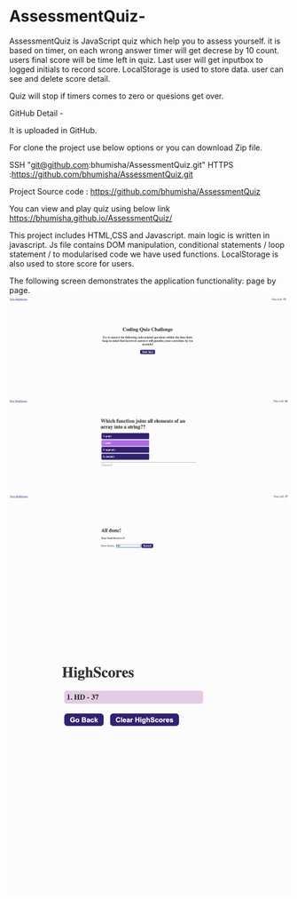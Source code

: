 # AssessmentQuiz-

AssessmentQuiz is JavaScript quiz which help you to assess yourself. it is based on timer, on each wrong answer timer will get decrese by 10 count.
users final score will be time left in quiz. Last user will get inputbox to logged initials to record score.
LocalStorage is used to store data. user can see and delete score detail.

Quiz will stop if timers comes to zero or quesions get over.

GitHub Detail - 

It is uploaded in GitHub.

For clone the project use below options or you can download Zip file.

SSH "git@github.com:bhumisha/AssessmentQuiz.git" HTTPS :https://github.com/bhumisha/AssessmentQuiz.git

Project Source code : https://github.com/bhumisha/AssessmentQuiz

You can view and play quiz using below link https://bhumisha.github.io/AssessmentQuiz/

This project includes HTML,CSS and Javascript. main logic is written in javascript. Js file contains DOM manipulation, conditional statements / loop statement /
to modularised code we have used functions. LocalStorage is also used to store score for users.

The following screen demonstrates the application functionality: page by page.
![](assets/images/startpage.png)
![](assets/images/quizpage.png)
![](assets/images/quizcomplete.png)
![](assets/images/highscorepage.png)